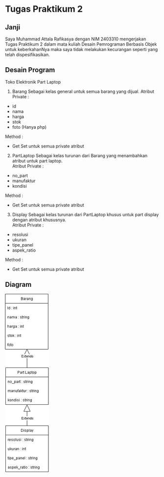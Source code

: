 # Tugas Praktikum 2
## Janji
Saya Muhammad Attala Rafikasya dengan NIM 2403310 mengerjakan Tugas Praktikum 2 dalam mata kuliah Desain Pemrograman Berbasis Objek untuk keberkahanNya maka saya tidak melakukan kecurangan seperti yang telah dispesifikasikan.

## Desain Program
Toko Elektronik Part Laptop

1. Barang
Sebagai kelas general untuk semua barang yang dijual.
Atribut Private :
- id
- nama
- harga
- stok
- foto (Hanya php)

Method :
- Get Set untuk semua private atribut

2. PartLaptop
Sebagai kelas turunan dari Barang yang menambahkan atribut untuk part laptop.  
Atribut Private :
- no_part
- manufaktur
- kondisi

Method :
- Get Set untuk semua private atribut

3. Display
Sebagai kelas turunan dari PartLaptop khusus untuk part display dengan atribut khususnya.  
Atribut Private :
- resolusi
- ukuran
- tipe_panel
- aspek_ratio

Method :
- Get Set untuk semua private atribut

## Diagram
![Diagram Kelas](Diagram_TP2DPBO.png)
